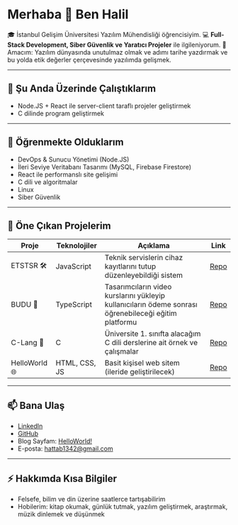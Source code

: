 # Merhaba 👋 Ben Halil   

🎓 İstanbul Gelişim Üniversitesi Yazılım Mühendisliği öğrencisiyim.
💻 **Full-Stack Development, Siber Güvenlik ve Yaratıcı Projeler** ile ilgileniyorum.
🚀 Amacım: Yazılım dünyasında unutulmaz olmak ve adımı tarihe yazdırmak ve bu yolda etik değerler çerçevesinde yazılımda gelişmek. 

---

## 🔭 Şu Anda Üzerinde Çalıştıklarım
- Node.JS + React ile server-client taraflı projeler geliştirmek
- C dilinde program geliştirmek

---

## 🌱 Öğrenmekte Olduklarım
- DevOps & Sunucu Yönetimi (Node.JS)
- İleri Seviye Veritabanı Tasarımı (MySQL, Firebase Firestore)  
- React ile performanslı site gelişimi
- C dili ve algoritmalar
- Linux
- Siber Güvenlik

---

## 📌 Öne Çıkan Projelerim
| Proje | Teknolojiler | Açıklama | Link |
|-------|--------------|----------|------|
| ETSTSR 🛠 | JavaScript | Teknik servislerin cihaz kayıtlarını tutup düzenleyebildiği sistem | [Repo](https://github.com/trs-1342/ETSTSR) |
| BUDU 🎨 | TypeScript | Tasarımcıların video kurslarını yükleyip kullanıcıların ödeme sonrası öğrenebileceği eğitim platformu | [Repo](https://github.com/trs-1342/budu) |
| C-Lang 📘 | C | Üniversite 1. sınıfta alacağım C dili derslerine ait örnek ve çalışmalar | [Repo](https://github.com/trs-1342/c-lang) |
| HelloWorld 🌐 | HTML, CSS, JS | Basit kişisel web sitem (ileride geliştirilecek) | [Repo](https://github.com/trs-1342/helloWorld) |

---

## 📫 Bana Ulaş
- [LinkedIn](https://www.linkedin.com/in/halil-hattab-b961b127a/)
- [GitHub](https://github.com/trs-1342)
- Blog Sayfam: [HelloWorld!](https://hello-world-mu-cyan.vercel.app/)
- E-posta: hattab1342@gmail.com

---

## ⚡ Hakkımda Kısa Bilgiler
- Felsefe, bilim ve din üzerine saatlerce tartışabilirim  
- Hobilerim: kitap okumak, günlük tutmak, yazılım geliştirmek, araştırmak, müzik dinlemek ve düşünmek
